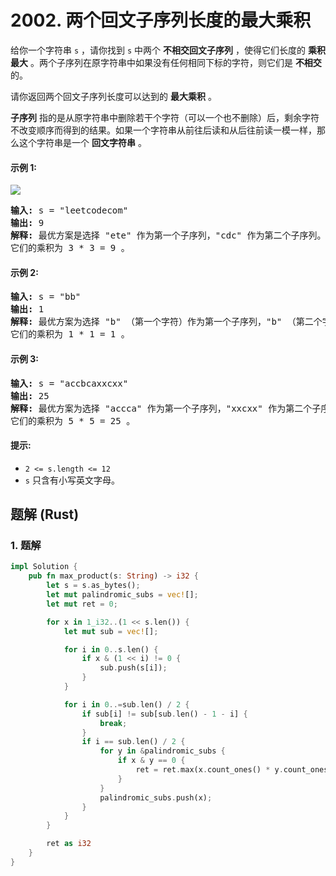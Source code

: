 # 2002. 两个回文子序列长度的最大乘积
给你一个字符串 `s` ，请你找到 `s` 中两个 **不相交回文子序列** ，使得它们长度的 **乘积最大** 。两个子序列在原字符串中如果没有任何相同下标的字符，则它们是 **不相交** 的。

请你返回两个回文子序列长度可以达到的 **最大乘积** 。

**子序列** 指的是从原字符串中删除若干个字符（可以一个也不删除）后，剩余字符不改变顺序而得到的结果。如果一个字符串从前往后读和从后往前读一模一样，那么这个字符串是一个 **回文字符串** 。

#### 示例 1:
![](https://assets.leetcode.com/uploads/2021/08/24/two-palindromic-subsequences.png)
<pre>
<strong>输入:</strong> s = "leetcodecom"
<strong>输出:</strong> 9
<strong>解释:</strong> 最优方案是选择 "ete" 作为第一个子序列，"cdc" 作为第二个子序列。
它们的乘积为 3 * 3 = 9 。
</pre>

#### 示例 2:
<pre>
<strong>输入:</strong> s = "bb"
<strong>输出:</strong> 1
<strong>解释:</strong> 最优方案为选择 "b" （第一个字符）作为第一个子序列，"b" （第二个字符）作为第二个子序列。
它们的乘积为 1 * 1 = 1 。
</pre>

#### 示例 3:
<pre>
<strong>输入:</strong> s = "accbcaxxcxx"
<strong>输出:</strong> 25
<strong>解释:</strong> 最优方案为选择 "accca" 作为第一个子序列，"xxcxx" 作为第二个子序列。
它们的乘积为 5 * 5 = 25 。
</pre>

#### 提示:
* `2 <= s.length <= 12`
* `s` 只含有小写英文字母。

## 题解 (Rust)

### 1. 题解
```Rust
impl Solution {
    pub fn max_product(s: String) -> i32 {
        let s = s.as_bytes();
        let mut palindromic_subs = vec![];
        let mut ret = 0;

        for x in 1_i32..(1 << s.len()) {
            let mut sub = vec![];

            for i in 0..s.len() {
                if x & (1 << i) != 0 {
                    sub.push(s[i]);
                }
            }

            for i in 0..=sub.len() / 2 {
                if sub[i] != sub[sub.len() - 1 - i] {
                    break;
                }
                if i == sub.len() / 2 {
                    for y in &palindromic_subs {
                        if x & y == 0 {
                            ret = ret.max(x.count_ones() * y.count_ones());
                        }
                    }
                    palindromic_subs.push(x);
                }
            }
        }

        ret as i32
    }
}
```
